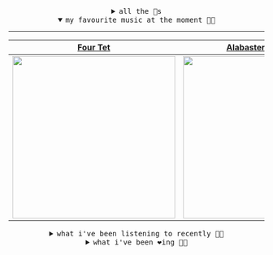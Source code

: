 <details>

<summary align="center"><samp>all the 🥚s</samp></summary>
<hr />

<a href="https://github.com/bitttttten"><img src="https://avatars2.githubusercontent.com/u/19930241?s=90&u=2aef7cbf4a59d361894145c97676391ec46fea4d&v=4" width="30" height="30" /><a href="https://github.com/pvinis"><img src="https://avatars0.githubusercontent.com/u/100233?s=90&v=4" width="30" height="30" />

<samp><a href="https://github.com/bitttttten/bitttttten/issues/1">become an 🥚</a></samp>

</details>

<details open>

<summary align="center"><samp>my favourite music at the moment 🎵🎶</samp></summary>
<hr />

<!-- toc -->

| [Four Tet](https://open.spotify.com/artist/7Eu1txygG6nJttLHbZdQOh)                                                                                               | [Alabaster DePlume](https://open.spotify.com/artist/3LfKt6bEMIfFIEryeai8Mm)                                                                                      | [Julianna Barwick](https://open.spotify.com/artist/0HWfFWL4vVrbaBQqxVCwCi)                                                                                       | [Kara-Lis Coverdale](https://open.spotify.com/artist/5pHUdo5THDtmE9yu3iC2hA)                                                                                     |
| ---------------------------------------------------------------------------------------------------------------------------------------------------------------- | ---------------------------------------------------------------------------------------------------------------------------------------------------------------- | ---------------------------------------------------------------------------------------------------------------------------------------------------------------- | ---------------------------------------------------------------------------------------------------------------------------------------------------------------- |
| [<img src="https://i.scdn.co/image/f96458025a0640bf1d3c8f764a42ec21d4db1eae" width="320" height="auto">](https://open.spotify.com/artist/7Eu1txygG6nJttLHbZdQOh) | [<img src="https://i.scdn.co/image/8dcd7c992f677beb7e1e6140537a0c6fcf82f57f" width="320" height="auto">](https://open.spotify.com/artist/3LfKt6bEMIfFIEryeai8Mm) | [<img src="https://i.scdn.co/image/832c1d817b3ab1e847d78fe290ab1d7184fc1f70" width="320" height="auto">](https://open.spotify.com/artist/0HWfFWL4vVrbaBQqxVCwCi) | [<img src="https://i.scdn.co/image/3ff62265284ff5857e0efb3030061bced7ac2144" width="320" height="auto">](https://open.spotify.com/artist/5pHUdo5THDtmE9yu3iC2hA) |

<!-- tocstop -->

</details>

<details>

<summary align="center"><samp>what i've been listening to recently 🎵🎶</samp></summary>
<hr />

<!-- toc -->

| [We Had A Good Time<br />Bullion](https://open.spotify.com/track/2rT6h8HuC7FiVZBZjKwkSI)                                                                        | [The Barrel<br />Aldous Harding](https://open.spotify.com/track/04XeEuHyG4Z3NKY1zgAYEO)                                                                         | [Your Dog<br />Soccer Mommy](https://open.spotify.com/track/3BpUZB0tw4zNmG3Iw1mclL)                                                                             | [Into the Light<br />Marisa Anderson](https://open.spotify.com/track/2pppOI1nBYWiBAucgFsMX4)                                                                    |
| --------------------------------------------------------------------------------------------------------------------------------------------------------------- | --------------------------------------------------------------------------------------------------------------------------------------------------------------- | --------------------------------------------------------------------------------------------------------------------------------------------------------------- | --------------------------------------------------------------------------------------------------------------------------------------------------------------- |
| [<img src="https://i.scdn.co/image/c2bccd0651fd8f6f46897a181ab22f5c07559c45" width="320" height="auto">](https://open.spotify.com/track/2rT6h8HuC7FiVZBZjKwkSI) | [<img src="https://i.scdn.co/image/660031ea75a9b5cd0f2eb324e1af921b14eca7cd" width="320" height="auto">](https://open.spotify.com/track/04XeEuHyG4Z3NKY1zgAYEO) | [<img src="https://i.scdn.co/image/289ff5ff03ad90dc0e2073c2fd4430ce6617af6b" width="320" height="auto">](https://open.spotify.com/track/3BpUZB0tw4zNmG3Iw1mclL) | [<img src="https://i.scdn.co/image/7a2419f8e8925981e490e086286d00408fd76635" width="320" height="auto">](https://open.spotify.com/track/2pppOI1nBYWiBAucgFsMX4) |

<!-- tocstop -->

</details>

<details>

<summary align="center"><samp>what i've been ❤️ing 🎵🎶</samp></summary>
<hr />

<!-- toc -->

| [Midnight in Peckham<br />Chaos In The CBD](https://open.spotify.com/album/273eEmF6BiDiIMYKpR59Qu)                                                              | [The Glow, Pt. 2<br />The Microphones](https://open.spotify.com/album/6QYoRO2sXThCORAifrP4Bl)                                                                   | [Flowers<br />Julianna Barwick](https://open.spotify.com/album/4GaLdSDDbRK0CoJKSnihbo)                                                                          | [In Light<br />Julianna Barwick](https://open.spotify.com/album/4GaLdSDDbRK0CoJKSnihbo)                                                                         |
| --------------------------------------------------------------------------------------------------------------------------------------------------------------- | --------------------------------------------------------------------------------------------------------------------------------------------------------------- | --------------------------------------------------------------------------------------------------------------------------------------------------------------- | --------------------------------------------------------------------------------------------------------------------------------------------------------------- |
| [<img src="https://i.scdn.co/image/ab67616d0000b2732adcab13e4815c004c60f417" width="320" height="auto">](https://open.spotify.com/album/273eEmF6BiDiIMYKpR59Qu) | [<img src="https://i.scdn.co/image/ab67616d0000b27300c91ccec6800014b8513717" width="320" height="auto">](https://open.spotify.com/album/6QYoRO2sXThCORAifrP4Bl) | [<img src="https://i.scdn.co/image/ab67616d0000b2736509541373905145b5428164" width="320" height="auto">](https://open.spotify.com/album/4GaLdSDDbRK0CoJKSnihbo) | [<img src="https://i.scdn.co/image/ab67616d0000b2736509541373905145b5428164" width="320" height="auto">](https://open.spotify.com/album/4GaLdSDDbRK0CoJKSnihbo) |

<!-- tocstop -->

</details>
